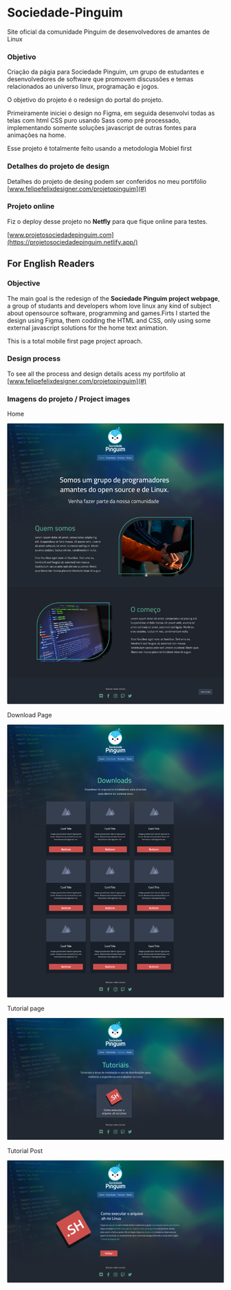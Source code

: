 # Sociedade-Pinguim
Site oficial da comunidade Pinguim de desenvolvedores de amantes de Linux

### Objetivo

Criação da págia para Sociedade Pinguim, um grupo de estudantes e desenvolvedores de software que promovem discussões e temas relacionados ao universo linux, programação e jogos.

O objetivo do projeto é o redesign do portal do projeto.

Primeiramente iniciei o design no Figma, em seguida desenvolvi todas as telas com html CSS puro usando Sass como pré processado, implementando somente soluções javascript de outras fontes para animações na home.

Esse projeto é totalmente feito usando a metodologia Mobiel first


### Detalhes do projeto de design 

Detalhes do projeto de desing podem ser conferidos no meu portifólio [www.felipefelixdesigner.com/projetopinguim](#)


### Projeto online

Fiz o deploy desse projeto no **Netfly** para que fique online para testes.

[www.projetosociedadepinguim.com](https://projetosociedadepinguim.netlify.app/)


## For English Readers

### Objective

The main goal is the redesign of the **Sociedade Pinguim project webpage**, a group of studants and developers whom love linux any kind of subject about opensource software, programming and games.Firts I started the design using Figma, them codding the HTML and CSS, only using some external javascript solutions for the home text animation.

This is a total mobile first page project aproach.


### Design process

To see all the process and design details acess my portifolio at [www.felipefelixdesigner.com/projetopinguim](#)


### Imagens do projeto / Project images

Home

![](imagens/github/Home.png)

Download Page

![](imagens/github/Downloads.png)

Tutorial page

![](imagens/github/Tutoriais.png)

Tutorial Post

![](imagens/github/tutorialpost.png)
